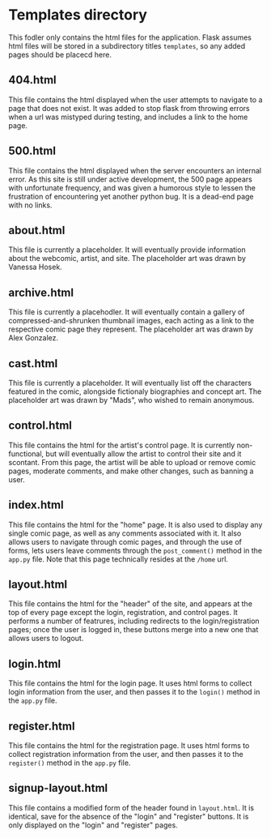 # Templates directory

This fodler only contains the html files for the application. Flask assumes html files will be stored in a subdirectory titles `templates`, so any added pages should be placecd here. 

## 404.html

This file contains the html displayed when the user attempts to navigate to a page that does not exist. It was added to stop flask from throwing errors when a url was mistyped during testing, and includes a link to the home page. 

## 500.html

This file contains the html displayed when the server encounters an internal error. As this site is still under active development, the 500 page appears with unfortunate frequency, and was given a humorous style to lessen the frustration of encountering yet another python bug. It is a dead-end page with no links. 

## about.html

This file is currently a placeholder. It will eventually provide information about the webcomic, artist, and site. The placeholder art was drawn by Vanessa Hosek.

## archive.html

This file is currently a placehodler. It will eventually contain a gallery of compressed-and-shrunken thumbnail images, each acting as a link to the respective comic page they represent. The placeholder art was drawn by Alex Gonzalez.

## cast.html

This file is currently a placeholder. It will eventually list off the characters featured in the comic, alongside fictionaly biographies and concept art. The placeholder art was drawn by "Mads", who wished to remain anonymous.

## control.html

This file contains the html for the artist's control page. It is currently non-functional, but will eventually allow the artist to control their site and it scontant. From this page, the artist will be able to upload or remove comic pages, moderate comments, and make other changes, such as banning a user. 

## index.html

This file contains the html for the "home" page. It is also used to display any single comic page, as well as any comments associated with it. It also allows users to navigate through comic pages, and through the use of forms, lets users leave comments through the `post_comment()` method in the `app.py` file. Note that this page technically resides at the `/home` url. 

## layout.html

This file contains the html for the "header" of the site, and appears at the top of every page except the login, registration, and control pages. It performs a number of featrures, including redirects to the login/registration pages; once the user is logged in, these buttons merge into a new one that allows users to logout. 

## login.html

This file contains the html for the login page. It uses html forms to collect login information from the user, and then passes it to the `login()` method in the `app.py` file.

## register.html

This file contains the html for the registration page. It uses html forms to collect registration information from the user, and then passes it to the `register()` method in the `app.py` file. 

## signup-layout.html

This file contains a modified form of the header found in `layout.html`. It is identical, save for the absence of the "login" and "register" buttons. It is only displayed on the "login" and "register" pages. 